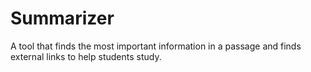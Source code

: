 # Summarizer
A tool that finds the most important information in a passage and finds external links to help students study.
